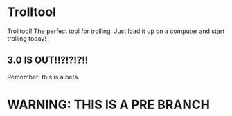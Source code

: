 # Trolltool
Trolltool! The perfect tool for trolling. Just load it up on a computer and start trolling today!

## 3.0 IS OUT!!?!?!?!!
Remember: this is a beta.
                                                                                                                                                                                                                                                                         
# WARNING: THIS IS A PRE BRANCH                                                                                                                                                                                                                                                                          
                                                                                                                                                                                                                                                                          
